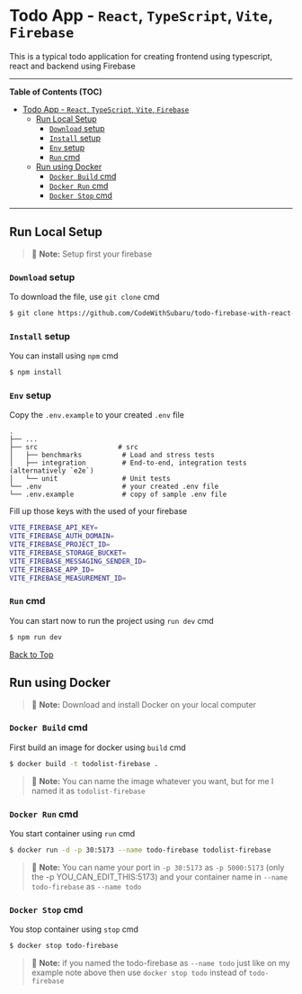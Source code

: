 # Todo App - `React`, `TypeScript`, `Vite`, `Firebase`

This is a typical todo application for creating frontend using typescript, react and backend using Firebase

---

**Table of Contents (TOC)**

- [Todo App - `React`, `TypeScript`, `Vite`, `Firebase`](#todo-app---react-typescript-vite-firebase)
  - [Run Local Setup](#run-local-setup)
    - [`Download` setup](#download-setup)
    - [`Install` setup](#install-setup)
    - [`Env` setup](#env-setup)
    - [`Run` cmd](#run-cmd)
  - [Run using Docker](#run-using-docker)
    - [`Docker Build` cmd](#docker-build-cmd)
    - [`Docker Run` cmd](#docker-run-cmd)
    - [`Docker Stop` cmd](#docker-stop-cmd)

---

## Run Local Setup

> :memo: **Note:** Setup first your firebase

### `Download` setup

To download the file, use `git clone` cmd

```sh
$ git clone https://github.com/CodeWithSubaru/todo-firebase-with-react-ts.git
```

### `Install` setup

You can install using `npm` cmd

```sh
$ npm install
```

### `Env` setup

Copy the `.env.example` to your created `.env` file

```
.
├── ...
├── src                    # src
│   ├── benchmarks          # Load and stress tests
│   ├── integration         # End-to-end, integration tests (alternatively `e2e`)
│   └── unit                # Unit tests
└── .env                    # your created .env file
└── .env.example            # copy of sample .env file
```

Fill up those keys with the used of your firebase

```sh
VITE_FIREBASE_API_KEY=
VITE_FIREBASE_AUTH_DOMAIN=
VITE_FIREBASE_PROJECT_ID=
VITE_FIREBASE_STORAGE_BUCKET=
VITE_FIREBASE_MESSAGING_SENDER_ID=
VITE_FIREBASE_APP_ID=
VITE_FIREBASE_MEASUREMENT_ID=
```

### `Run` cmd

You can start now to run the project using `run dev` cmd

```sh
$ npm run dev
```

[Back to Top](#todo-app---react-typescript-vite-firebase)

## Run using Docker

> :memo: **Note:** Download and install Docker on your local computer

### `Docker Build` cmd

First build an image for docker using `build` cmd

```sh
$ docker build -t todolist-firebase .
```

> :memo: **Note:** You can name the image whatever you want, but for me I named it as `todolist-firebase`

### `Docker Run` cmd

You start container using `run` cmd

```sh
$ docker run -d -p 30:5173 --name todo-firebase todolist-firebase
```

> :memo: **Note:** You can name your port in `-p 30:5173` as `-p 5000:5173` (only the -p YOU_CAN_EDIT_THIS:5173) and your container name in `--name todo-firebase` as `--name todo`

### `Docker Stop` cmd

You stop container using `stop` cmd

```sh
$ docker stop todo-firebase
```

> :memo: **Note:** if you named the todo-firebase as `--name todo` just like on my example note above then use `docker stop todo` instead of `todo-firebase`
